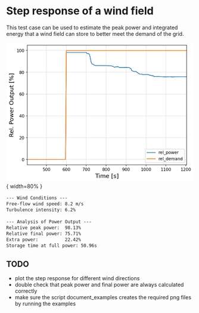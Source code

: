 # Step response of a wind field

This test case can be used to estimate the peak power and integrated energy that a wind field can store to better meet the demand of the grid.

![Step Response](step_response_wind_dir_270.0.png){ width=80% }

```
--- Wind Conditions ---
Free-flow wind speed: 8.2 m/s
Turbulence intensity: 6.2%

--- Analysis of Power Output ---
Relative peak power:  98.13%
Relative final power: 75.71%
Extra power:          22.42%
Storage time at full power: 50.96s
```

## TODO
- plot the step response for different wind directions
- double check that peak power and final power are always calculated correctly
- make sure the script document_examples creates the required png files by running the examples